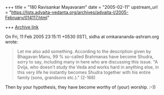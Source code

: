 +++
title = "180 Ravisankar Mayavaram"
date = "2005-02-11"
upstream_url = "https://lists.advaita-vedanta.org/archives/advaita-l/2005-February/014117.html"

+++
[Archive link](https://lists.advaita-vedanta.org/archives/advaita-l/2005-February/014117.html)

On Fri, 11 Feb 2005 23:15:11 +0530 (IST), sidha at omkarananda-ashram.org
<sidha at omkarananda-ashram.org> wrote:

> Let me also add something. According to the description given by Bhagavan
> Manu, 99 % so-called Brahmanas have become Shudra, sorry to say, including
> many in here who are discussing this issue.
> "A Dvija, who doesn't study the Veda and works hard in anything else, in
> this very life he instantly becomes Shudra together with his entire family
> (sons, grandsons etc.)." (2-168)

Then by your hypothesis, they have become worthy of (your)  worship.   :-))

